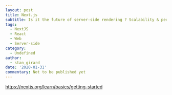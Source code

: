 ```yaml
---
layout: post
title: Next.js
subtitle: Is it the future of server-side rendering ? Scalability & performance ?
tags:
  - NextJS
  - React
  - Web
  - Server-side
category:
  - Undefined
author:
  - stan_girard
date: '2020-01-31'
commentary: Not to be published yet
---
```

https://nextjs.org/learn/basics/getting-started

